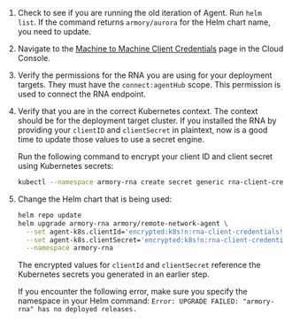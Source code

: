 1. Check to see if you are running the old iteration of Agent. Run `helm list`. If the command returns `armory/aurora` for the Helm chart name, you need to update.
2. Navigate to the [Machine to Machine Client Credentials](https://console.cloud.armory.io/configuration/credentials) page in the Cloud Console.
3. Verify the permissions for the RNA you are using for your deployment targets. They must have the `connect:agentHub` scope. This permission is used to connect the RNA endpoint.
4. Verify that you are in the correct Kubernetes context. The context should be for the deployment target cluster.
    If you installed the RNA by providing your `clientID` and `clientSecret` in plaintext, now is a good time to update those values to use a secret engine.

   Run the following command to encrypt your client ID and client secret using Kubernetes secrets:

   ```bash
   kubectl --namespace armory-rna create secret generic rna-client-credentials --type=string --from-literal=client-secret=<your-client-secret> --from-literal=client-id=<your-client-id>
   ```
6. Change the Helm chart that is being used:

   ```bash
   helm repo update
   helm upgrade armory-rna armory/remote-network-agent \
     --set agent-k8s.clientId='encrypted:k8s!n:rna-client-credentials!k:client-id' \
     --set agent-k8s.clientSecret='encrypted:k8s!n:rna-client-credentials!k:client-secret' \
     --namespace armory-rna
    ```

   The encrypted values for `clientId` and `clientSecret` reference the Kubernetes secrets you generated in an earlier step.

    If you encounter the following error, make sure you specify the namespace in your Helm command: `Error: UPGRADE FAILED: "armory-rna" has no deployed releases.`